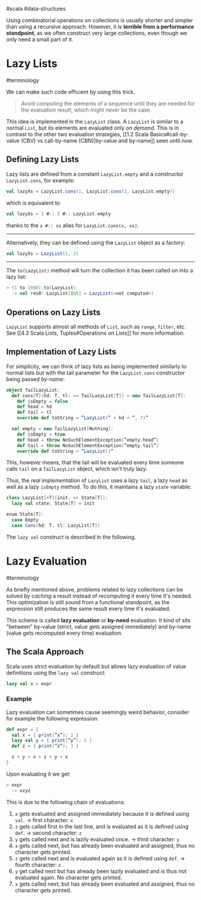 #scala #data-structures 

Using combinatorial operations on collections is usually shorter and simpler than using a recursive approach.
However, it is **terrible from a performance standpoint**, as we often construct very large collections, even though we only need a small part of it.

# Lazy Lists
#terminology 

We can make such code efficient by using this trick.
> Avoid computing the elements of a sequence until they are needed for the evaluation result, which might never be the case.

This idea is implemented in the `LazyList` class. A `LazyList` is similar to a normal `List`, but its elements are evaluated only *on demand*.
This is in contrast to the other two evaluation strategies, [[1.2 Scala Basics#call-by-value (CBV) vs call-by-name (CBN)|by-value and by-name]] seen until now.

## Defining Lazy Lists
Lazy lists are defined from a constant `LazyList.empty` and a constructor `LazyList.cons`, for example:
```Scala
val lazyXs = LazyList.cons(1, LazyList.cons(2, LazyList.empty))
```
which is equivalent to
```Scala
val lazyXs = 1 #:: 2 #:: LazyList.empty
```
thanks to the `x #:: xs` alias for `LazyList.cons(x, xs)`.

--- 

Alternatively, they can be defined using the `LazyList` object as a factory:
```Scala
val lazyXs = LazyList(1, 2)
```

---

The `to(LazyList)` method will turn the collection it has been called on into a lazy list:
```Scala
> (1 to 1000).to(LazyList)
  -> val res0: LazyList[Int] = LazyList(<not computed>)
```

## Operations on Lazy Lists
`LazyList` supports almost all methods of `List`, such as `range`, `filter`, etc.
See [[4.3 Scala Lists, Tuples#Operations on Lists]] for more information.

## Implementation of Lazy Lists
For simplicity, we can think of lazy lists as being implemented similarly to normal lists but with the tail parameter for the `LazyList.cons` constructor being passed *by-name*:
```Scala
object TailLazyList:
  def cons[T](hd: T, tl: => TailLazyList[T]) = new TailLazyList[T]:
    def isEmpty = false
    def head = hd
    def tail = tl
    override def toString = ”LazyList(” + hd + ”, ?)”

  val empty = new TailLazyList[Nothing]:
  	def isEmpty = true
  	def head = throw NoSuchElementException(”empty.head”)
  	def tail = throw NoSuchElementException(”empty.tail”)
  	override def toString = ”LazyList()”
```
This, however means, that the tail will be evaluated every time someone calls `tail` on a `TailLazyList` object, which isn't truly lazy.

Thus, the *real implementation* of `LazyList` uses a lazy `tail`, a lazy `head` as well as a lazy `isEmpty` method.
To do this, it maintains a lazy `state` variable:
```Scala
class LazyList[+T](init: => State[T]):
  lazy val state: State[T] = init

enum State[T]:
  case Empty
  case Cons(hd: T, tl: LazyList[T])
```

The `lazy val` construct is described in the following.
<br>

# Lazy Evaluation
#terminology 

As briefly mentioned above, problems related to lazy collections can be solved by *caching* a result instead of recomputing it every time it's needed.
This optimization is still sound from a functional standpoint, as the expression still produces the same result every time it's evaluated.

This scheme is called **lazy evaluation** or **by-need** evaluation.
It kind of sits "between" by-value (strict, value gets assigned immediately) and by-name (value gets recomputed every time) evaluation.

## The Scala Approach
Scala uses strict evaluation by default but allows lazy evaluation of value definitions using the `lazy val` construct:
```Scala
lazy val x = expr
```

### Example
Lazy evaluation can sometimes cause seemingly weird behavior, consider for example the following expression:
```Scala
def expr = {
  val x = { print(”x”); 1 }
  lazy val y = { print(”y”); 2 }
  def z = { print(”z”); 3 }

  z + y + x + z + y + x
}
```

Upon evaluating it we get:
```Scala
> expr
  -> xzyz
```
This is due to the following chain of evaluations:
1. `x` gets evaluated and assigned immediately because it is defined using `val`.
   -> first character: `x`
   <br>
2. `z` gets called first in the last line, and is evaluated as it is defined using `def`.
   -> second character: `z`
   <br>
3. `y` gets called next and is lazily evaluated once.
   -> third character: `y`
   <br>
4. `x` gets called next, but has already been evaluated and assigned, thus no character gets printed.
   <br>
5. `z` gets called next and is evaluated again as it is defined using `def`.
   -> fourth character: `z`
   <br>
6. `y` get called next but has already been lazily evaluated and is thus not evaluated again. No character gets printed. 
   <br>
7. `x` gets called next, but has already been evaluated and assigned, thus no character gets printed.
   <br>
   